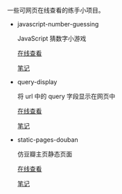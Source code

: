 一些可网页在线查看的练手小项目。

- javascript-number-guessing

  JavaScript 猜数字小游戏

  [在线查看](https://notes.tangjiayan.cn/Online-Displayable-Practices/javascript-number-guessing/)

  [笔记](https://github.com/love2d/love?tab=readme-ov-file)

- query-display

  将 url 中的 query 字段显示在网页中

  [在线查看](https://notes.tangjiayan.cn/Online-Displayable-Practices/query-display/)

  [笔记](https://notes.tangjiayan.cn/web-build/js/query-display.html)

- static-pages-douban

  仿豆瓣主页静态页面
  
  [在线查看](https://notes.tangjiayan.cn/Online-Displayable-Practices/static-page-douban/)

  [笔记](https://notes.tangjiayan.cn/web-build/fake-douban.html)
